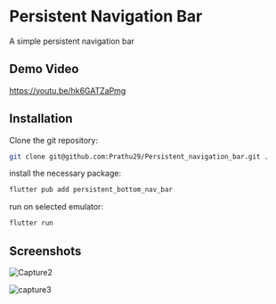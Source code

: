 # Persistent Navigation Bar

A simple persistent navigation bar

## Demo Video
https://youtu.be/hk6GATZaPmg

## Installation
Clone the git repository:
```bash
git clone git@github.com:Prathu29/Persistent_navigation_bar.git .
```
install the necessary package:
```bash
flutter pub add persistent_bottom_nav_bar
```

run on selected emulator:
```bash
flutter run
```

## Screenshots

![Capture2](https://github.com/Prathu29/Persistent_navigation_bar/assets/89243760/d5f72309-198e-4889-8462-c4bbbc0c95f4)

![capture3](https://github.com/Prathu29/Persistent_navigation_bar/assets/89243760/427e5ca3-f46a-492f-947e-73c3db21e0fe)
